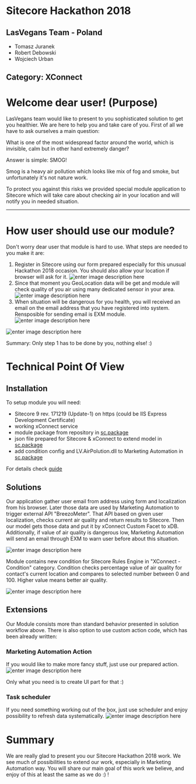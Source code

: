﻿# Sitecore Hackathon 2018

## LasVegans Team - Poland

 - Tomasz Juranek
 - Robert Debowski
 - Wojciech Urban

## Category: XConnect

# Welcome dear user! (Purpose) 

LasVegans team would like to present to you sophisticated solution to get you healthier. We are here to help you and take care of you. First of all we have to ask ourselves a main question:

What is one of the most widespread factor around the world, which is invisible, calm but in other hand extremely danger?

Answer is simple: SMOG!

Smog is a heavy air pollution which looks like mix of fog and smoke, but unfortunately it's not nature work.

To protect you against this risks we provided special module application to Sitecore which will take care about checking air in your location and will notify you in needed situation.

----------

# How user should use our module?

Don't worry dear user that module is hard to use. What steps are needed to you make it are:

1. Register in Sitecore using our form prepared especially for this unusual Hackathon 2018 occasion. You should also allow your location if browser will ask for it.
![enter image description here](https://github.com/Sitecore-Hackathon/2018-Las-Vegans/blob/ab04d8d33b4ebb2488e1541f85e18b6725cdb2df/documentation/images/register.jpg?raw=true)
2. Since that moment you GeoLocation data will be get and module will check quality of you air using many dedicated sensor in your area.
![enter image description here](https://raw.githubusercontent.com/Sitecore-Hackathon/2018-Las-Vegans/ab04d8d33b4ebb2488e1541f85e18b6725cdb2df/documentation/images/db.jpg)
4.  When situation will be dangerous for you health, you will received an email on the email address that you have registered into system. Rensposible for sending email is EXM module.
![enter image description here](https://raw.githubusercontent.com/Sitecore-Hackathon/2018-Las-Vegans/ab04d8d33b4ebb2488e1541f85e18b6725cdb2df/documentation/images/exm.jpg)

![enter image description here](https://raw.githubusercontent.com/Sitecore-Hackathon/2018-Las-Vegans/ab04d8d33b4ebb2488e1541f85e18b6725cdb2df/documentation/images/email.jpg)

Summary: Only step 1 has to be done by you, nothing else! :)

# Technical Point Of View

## Installation

To setup module you will need:
- Sitecore 9 rev. 171219 (Update-1) on https (could be IIS Express Development Certificate)
- working xConnect service
- module package from repository in [sc.package](sc.package)
- json file prepared for Sitecore & xConnect to extend model in [sc.package](sc.package)
- add condition config and LV.AirPolution.dll to Marketing Automation in [sc.package](sc.package)

For details check [guide](documentation/README.md)

## Solutions
Our application gather user email from address using form and localization from his browser. Later those data are used by Marketing Automation to trigger external API "BreezoMeter". That API based on given user localization, checks current air quality and return results to Sitecore. Then our model gets those data and put it by xConnect Custom Facet to xDB. Additionally, if value of air quality is dangerous low, Marketing Automation will send an email through EXM to warn user before about this situation.

![enter image description here](https://github.com/Sitecore-Hackathon/2018-Las-Vegans/blob/master/documentation/images/marketing_automation.png?raw=true)

Module contains new condition for Sitecore Rules Engine in "XConnect - Condition" category. 
Condition checks percentage value of air quality for contact's current location and compares to selected number between 0 and 100. Higher value means better air quality.  

![enter image description here](https://github.com/Sitecore-Hackathon/2018-Las-Vegans/blob/master/documentation/images/rule.jpg?raw=true)

## Extensions
Our Module consists more than standard behavior presented in solution workflow above. There is also option to use custom action code, which has been already written:

### Marketing Automation Action
If you would like to make more fancy stuff, just use our prepared action.
![enter image description here](https://github.com/Sitecore-Hackathon/2018-Las-Vegans/blob/master/documentation/images/marketing_action.png?raw=true)

Only what you need is to create UI part for that :)

### Task scheduler
If you need something working out of the box, just use scheduler and enjoy possibility to refresh data systematically.
![enter image description here](https://github.com/Sitecore-Hackathon/2018-Las-Vegans/blob/master/documentation/images/tasks.jpg?raw=true)

# Summary

We are really glad to present you our Sitecore Hackathon 2018 work. We see much of possibilities to extend our work, especially in Marketing Automation way. You will share our main goal of this work we believe, and enjoy of this at least the same as we do :) !

